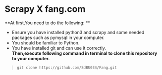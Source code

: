 # Scrapy X fang.com

**At first,You need to do the following:   **  
* Ensure you have installed python3 and scrapy and some needed packages such as pymysql in your computer.  
* You should be familiar to Python.  
* You have installed git and can use it correctly.    
**Then,execute following command in terminal to clone this repository to your computer.**
> ```
> git clone https://github.com/SdBU034/Fang.git
> ```
